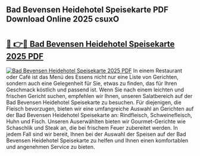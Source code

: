 ## Bad Bevensen Heidehotel Speisekarte PDF Download Online 2025 csuxO

# <h2><a href="http://gc73rs.nevu.top/?p=Bad+Bevensen+Heidehotel+Speisekarte">🔗 👉🔴 Bad Bevensen Heidehotel Speisekarte 2025 PDF</a></h2>

[![Bad Bevensen Heidehotel Speisekarte 2025 PDF](https://i.imgur.com/dBaPXMq.png)](http://gc73rs.nevu.top/?p=Bad+Bevensen+Heidehotel+Speisekarte)
In einem Restaurant oder Café ist das Menü des Essens nicht nur eine Liste von Gerichten, sondern auch eine Gelegenheit für Sie, etwas zu finden, das für Ihren Geschmack köstlich und passend ist. Wenn Sie nach einem leichten und frischen Gericht suchen, empfehlen wir Ihnen, unseren Salatbereich auf der Bad Bevensen Heidehotel Speisekarte zu besuchen. Für diejenigen, die Fleisch bevorzugen, bieten wir eine umfangreiche Auswahl an Gerichten auf der Bad Bevensen Heidehotel Speisekarte an: Rindfleisch, Schweinefleisch, Huhn und Fisch. Unseren Auserwählten bieten wir Gourmet-Gerichte wie Schaschlik und Steak an, die bei frischem Feuer zubereitet werden. In jedem Fall sind wir bereit, Ihnen bei der Auswahl der Speisen auf der Bad Bevensen Heidehotel Speisekarte zu helfen und Ihnen einen komfortablen und angenehmen Service zu bieten.
